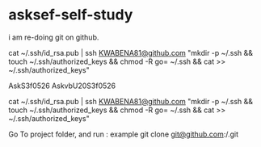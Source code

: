 # asksef-self-study

i am re-doing git on github.


cat ~/.ssh/id_rsa.pub | ssh KWABENA81@github.com "mkdir -p ~/.ssh && touch ~/.ssh/authorized_keys && chmod -R go= ~/.ssh && cat >> ~/.ssh/authorized_keys"


AskS3f0526
AskvbU20S3f0526


cat ~/.ssh/id_rsa.pub | ssh KWABENA81@github.com "mkdir -p ~/.ssh && touch ~/.ssh/authorized_keys && chmod -R go= ~/.ssh && cat >> ~/.ssh/authorized_keys"


Go To project folder, and run :  example
git clone git@github.com:<KWABENA81>/<asksef-self-study>.git




